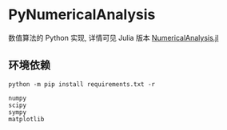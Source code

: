 # PyNumericalAnalysis
数值算法的 Python 实现, 详情可见 Julia 版本 [NumericalAnalysis.jl](https://github.com/tangxiangong/NumericalAnalysis.jl)
## 环境依赖
```shell
python -m pip install requirements.txt -r
```

```text
numpy
scipy
sympy
matplotlib
```